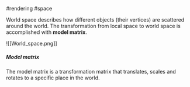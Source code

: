 #rendering #space 

World space describes how different objects (their vertices) are scattered around the world. The transformation from local space to world space is accomplished with **model matrix**.

![[World_space.png]]

##### Model matrix

The model matrix is a transformation matrix that translates, scales and rotates to a specific place in the world.
